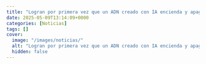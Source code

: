 ```yaml
---
title: "Logran por primera vez que un ADN creado con IA encienda y apague genes en células de mamífero"
date: 2025-05-09T13:14:09+0000
categories: [Noticias]
tags: []
cover:
  image: "/images/noticias/"
  alt: "Logran por primera vez que un ADN creado con IA encienda y apague genes en células de mamífero"
  hidden: false
---
```



